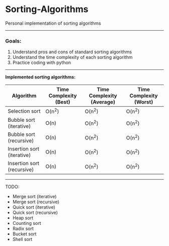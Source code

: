 # Sorting-Algorithms

Personal implementation of sorting algorithms

---

### **Goals:**

1. Understand pros and cons of standard sorting algorithms
2. Understand the time complexity of each sorting algorithm
3. Practice coding with python

---

**Implemented sorting algorithms:**

| Algorithm                  | Time Complexity (Best) | Time Complexity (Average) | Time Complexity (Worst) |
| -------------------------- | ---------------------- | ------------------------- | ----------------------- |
| Selection sort             | O(n<sup>2</sup>)       | O(n<sup>2</sup>)          | O(n<sup>2</sup>)        |
| Bubble sort (iterative)    | O(n)                   | O(n<sup>2</sup>)          | O(n<sup>2</sup>)        |
| Bubble sort (recursive)    | O(n)                   | O(n<sup>2</sup>)          | O(n<sup>2</sup>)        |
| Insertion sort (iterative) | O(n)                   | O(n<sup>2</sup>)          | O(n<sup>2</sup>)        |
| Insertion sort (recursive) | O(n)                   | O(n<sup>2</sup>)          | O(n<sup>2</sup>)        |

---

TODO:

- Merge sort (iterative)
- Merge sort (recursive)
- Quick sort (iterative)
- Quick sort (recursive)
- Heap sort
- Counting sort
- Radix sort
- Bucket sort
- Shell sort
